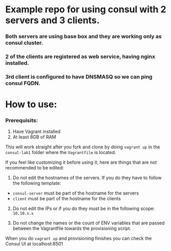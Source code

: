 # Example repo for using consul with 2 servers and 3 clients.
### Both servers are using base box and they are working only as consul cluster.
### 2 of the clients are registered as web service, having nginx installed.
### 3rd client is configured to have DNSMASQ so we can ping consul FQDN.

# How to use:

### Prerequisits:
1. Have Vagrant installed
2. At least 8GB of RAM 

This will work straight after you fork and clone by doing `vagrant up` in the `consul-lab1` folder where the `Vagrantfile` is located.

If you feel like customizing it before using it, here are things that are not recommended to be edited:

1. Do not edit the hostnames of the servers. If you do they have to follow the following template:
- `consul-server` must be part of the hostname for the servers
- `client` must be part of the hostname for the clients

2. Do not edit the IPs or if you do they must be in the following scope: `10.10.x.x`

3. Do not change the names or the count of ENV variables that are passed between the Vagrantfile towards the provisioning script.


When you do `vagrant up` and provisioning finishes you can check the Consul UI at localhost:8501
